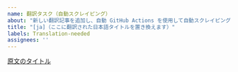 ```yaml
---
name: 翻訳タスク（自動スクレイピング）
about: "新しい翻訳記事を追加し、自動 GitHub Actions を使用して自動スクレイピングします。"
title: "[ja]（ここに翻訳された日本語タイトルを置き換えます）"
labels: Translation-needed
assignees: ''
---
```


[原文のタイトル](https://example.com/path/to/your/article/)
